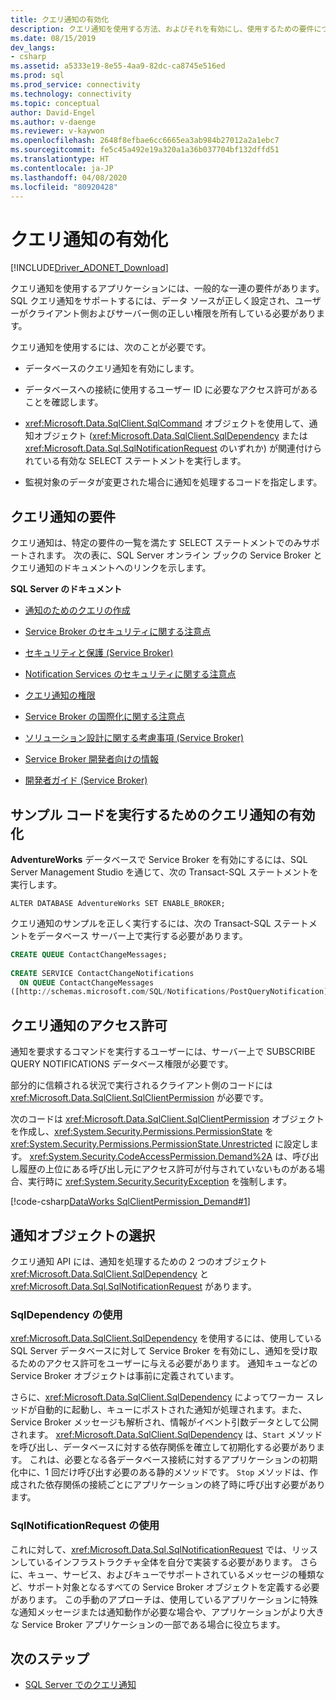 ```yaml
---
title: クエリ通知の有効化
description: クエリ通知を使用する方法、およびそれを有効にし、使用するための要件について説明します。
ms.date: 08/15/2019
dev_langs:
- csharp
ms.assetid: a5333e19-8e55-4aa9-82dc-ca8745e516ed
ms.prod: sql
ms.prod_service: connectivity
ms.technology: connectivity
ms.topic: conceptual
author: David-Engel
ms.author: v-daenge
ms.reviewer: v-kaywon
ms.openlocfilehash: 2648f8efbae6cc6665ea3ab984b27012a2a1ebc7
ms.sourcegitcommit: fe5c45a492e19a320a1a36b037704bf132dffd51
ms.translationtype: HT
ms.contentlocale: ja-JP
ms.lasthandoff: 04/08/2020
ms.locfileid: "80920428"
---
```

# <a name="enabling-query-notifications"></a>クエリ通知の有効化

[!INCLUDE[Driver_ADONET_Download](../../../includes/driver_adonet_download.md)]

クエリ通知を使用するアプリケーションには、一般的な一連の要件があります。 SQL クエリ通知をサポートするには、データ ソースが正しく設定され、ユーザーがクライアント側およびサーバー側の正しい権限を所有している必要があります。  
  
クエリ通知を使用するには、次のことが必要です。  
  
- データベースのクエリ通知を有効にします。  
  
- データベースへの接続に使用するユーザー ID に必要なアクセス許可があることを確認します。  
  
- <xref:Microsoft.Data.SqlClient.SqlCommand> オブジェクトを使用して、通知オブジェクト (<xref:Microsoft.Data.SqlClient.SqlDependency> または <xref:Microsoft.Data.Sql.SqlNotificationRequest> のいずれか) が関連付けられている有効な SELECT ステートメントを実行します。  
  
- 監視対象のデータが変更された場合に通知を処理するコードを指定します。  
  
## <a name="query-notifications-requirements"></a>クエリ通知の要件  
クエリ通知は、特定の要件の一覧を満たす SELECT ステートメントでのみサポートされます。 次の表に、SQL Server オンライン ブックの Service Broker とクエリ通知のドキュメントへのリンクを示します。  
  
**SQL Server のドキュメント**  
  
- [通知のためのクエリの作成](https://docs.microsoft.com/previous-versions/sql/sql-server-2008-r2/ms181122(v=sql.105))  
  
- [Service Broker のセキュリティに関する注意点](https://docs.microsoft.com/previous-versions/sql/sql-server-2005/ms166059(v=sql.90))  
  
- [セキュリティと保護 (Service Broker)](https://docs.microsoft.com/previous-versions/sql/sql-server-2008-r2/bb522911(v=sql.105))  
  
- [Notification Services のセキュリティに関する注意点](https://docs.microsoft.com/previous-versions/sql/sql-server-2005/ms172604(v=sql.90))  
  
- [クエリ通知の権限](https://docs.microsoft.com/previous-versions/sql/sql-server-2008-r2/ms188311(v=sql.105))  
  
- [Service Broker の国際化に関する注意点](https://docs.microsoft.com/previous-versions/sql/sql-server-2005/ms166028(v=sql.90))  
  
- [ソリューション設計に関する考慮事項 (Service Broker)](https://docs.microsoft.com/previous-versions/sql/sql-server-2008-r2/bb522899(v=sql.105))  
  
- [Service Broker 開発者向けの情報](https://docs.microsoft.com/previous-versions/sql/sql-server-2008-r2/ms166100(v=sql.105))  
  
- [開発者ガイド (Service Broker)](https://docs.microsoft.com/previous-versions/sql/sql-server-2008-r2/bb522908(v=sql.105))  
  
## <a name="enabling-query-notifications-to-run-sample-code"></a>サンプル コードを実行するためのクエリ通知の有効化  
**AdventureWorks** データベースで Service Broker を有効にするには、SQL Server Management Studio を通じて、次の Transact-SQL ステートメントを実行します。  
  
`ALTER DATABASE AdventureWorks SET ENABLE_BROKER;`  
  
クエリ通知のサンプルを正しく実行するには、次の Transact-SQL ステートメントをデータベース サーバー上で実行する必要があります。  
  
```sql
CREATE QUEUE ContactChangeMessages;  
  
CREATE SERVICE ContactChangeNotifications  
  ON QUEUE ContactChangeMessages  
([http://schemas.microsoft.com/SQL/Notifications/PostQueryNotification]);  
```  
  
## <a name="query-notifications-permissions"></a>クエリ通知のアクセス許可  
通知を要求するコマンドを実行するユーザーには、サーバー上で SUBSCRIBE QUERY NOTIFICATIONS データベース権限が必要です。  
  
部分的に信頼される状況で実行されるクライアント側のコードには <xref:Microsoft.Data.SqlClient.SqlClientPermission> が必要です。  
  
次のコードは <xref:Microsoft.Data.SqlClient.SqlClientPermission> オブジェクトを作成し、<xref:System.Security.Permissions.PermissionState> を <xref:System.Security.Permissions.PermissionState.Unrestricted> に設定します。 <xref:System.Security.CodeAccessPermission.Demand%2A> は、呼び出し履歴の上位にある呼び出し元にアクセス許可が付与されていないものがある場合、実行時に <xref:System.Security.SecurityException> を強制します。  
  
[!code-csharp[DataWorks SqlClientPermission_Demand#1](~/../sqlclient/doc/samples/SqlClientPermission_Demand.cs#1)]
  
## <a name="choosing-a-notification-object"></a>通知オブジェクトの選択  
クエリ通知 API には、通知を処理するための 2 つのオブジェクト <xref:Microsoft.Data.SqlClient.SqlDependency> と <xref:Microsoft.Data.Sql.SqlNotificationRequest> があります。
  
### <a name="using-sqldependency"></a>SqlDependency の使用  
<xref:Microsoft.Data.SqlClient.SqlDependency> を使用するには、使用している SQL Server データベースに対して Service Broker を有効にし、通知を受け取るためのアクセス許可をユーザーに与える必要があります。 通知キューなどの Service Broker オブジェクトは事前に定義されています。  
  
さらに、<xref:Microsoft.Data.SqlClient.SqlDependency> によってワーカー スレッドが自動的に起動し、キューにポストされた通知が処理されます。また、Service Broker メッセージも解析され、情報がイベント引数データとして公開されます。 <xref:Microsoft.Data.SqlClient.SqlDependency> は、`Start` メソッドを呼び出し、データベースに対する依存関係を確立して初期化する必要があります。 これは、必要となる各データベース接続に対するアプリケーションの初期化中に、1 回だけ呼び出す必要のある静的メソッドです。 `Stop` メソッドは、作成された依存関係の接続ごとにアプリケーションの終了時に呼び出す必要があります。  
  
### <a name="using-sqlnotificationrequest"></a>SqlNotificationRequest の使用  
これに対して、<xref:Microsoft.Data.Sql.SqlNotificationRequest> では、リッスンしているインフラストラクチャ全体を自分で実装する必要があります。 さらに、キュー、サービス、およびキューでサポートされているメッセージの種類など、サポート対象となるすべての Service Broker オブジェクトを定義する必要があります。 この手動のアプローチは、使用しているアプリケーションに特殊な通知メッセージまたは通知動作が必要な場合や、アプリケーションがより大きな Service Broker アプリケーションの一部である場合に役立ちます。  
  
## <a name="next-steps"></a>次のステップ
- [SQL Server でのクエリ通知](query-notifications-sql-server.md)
